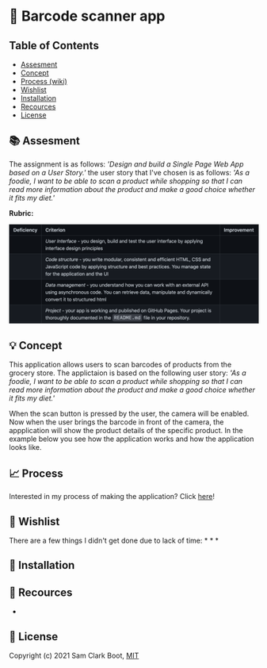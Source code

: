 
# :iphone: Barcode scanner app

## Table of Contents 
* [Assesment](https://github.com/samclarkb/Food-app#books-assessment)
* [Concept](https://github.com/samclarkb/Food-app#bulb-concept)
* [Process (wiki)](https://github.com/samclarkb/Food-app#bulb-process)
* [Wishlist](https://github.com/samclarkb/Food-app#memo-wishlist)
* [Installation](https://github.com/samclarkb/Food-app#wrench-installation)
* [Recources](https://github.com/samclarkb/Food-app#mag_right-recources)
* [License](https://github.com/samclarkb/Food-app#bookmark-license)

## :books: Assesment 
The assignment is as follows: *'Design and build a Single Page Web App based on a User Story.'*
the user story that I've chosen is as follows: *'As a foodie, I want to be able to scan a product while shopping so that I can read more information about the product and make a good choice whether it fits my diet.'*

**Rubric:** 

![rubric](https://github.com/samclarkb/Food-app/blob/main/static/images/rubric.png)

## :bulb: Concept
This application allows users to scan barcodes of products from the grocery store. The applictaion is based on the following user story: *'As a foodie, I want to be able to scan a product while shopping so that I can read more information about the product and make a good choice whether it fits my diet.'*

When the scan button is pressed by the user, the camera will be enabled. Now when the user brings the barcode in front of the camera, the appplication will show the product details of the specific product. In the example below you see how the application works and how the application looks like.

## :chart_with_upwards_trend: Process

Interested in my process of making the application? Click [here](https://github.com/samclarkb/Food-app/wiki/Process)!

## :memo: Wishlist
There are a few things I didn't get done due to lack of time:
* 
* 
* 

## :wrench: Installation




## :mag_right: Recources 
- 

## :bookmark: License 
Copyright (c) 2021 Sam Clark Boot, [MIT](https://github.com/samclarkb/Food-app/blob/main/LICENSE)
